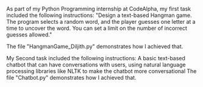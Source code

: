As part of my Python Programming internship at CodeAlpha, my first task included the following instructions:
"Design a text-based Hangman game. The program selects a random word, and the player guesses one letter at a time to uncover the word. You can set a limit on the number of incorrect guesses allowed."

The file "HangmanGame_Diljith.py" demonstrates how I achieved that.

My Second task included the following instructions:
A basic text-based chatbot that can have conversations with users, using natural language processing libraries like NLTK to make the chatbot more conversational
The file "Chatbot.py" demonstrates how I achieved that.

